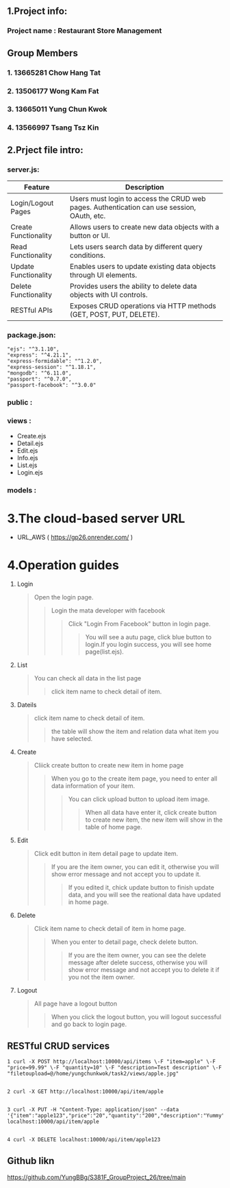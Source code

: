 ## 1.Project info:
### Project name : Restaurant Store Management

## Group Members
### 1. 13665281 Chow Hang Tat
### 2. 13506177 Wong Kam Fat
### 3. 13665011 Yung Chun Kwok
### 4. 13566997 Tsang Tsz Kin

## 2.Prject file intro:

### server.js:

| Feature               | Description                                                                                  |
|-----------------------|----------------------------------------------------------------------------------------------|
| Login/Logout Pages    | Users must login to access the CRUD web pages. Authentication can use session, OAuth, etc.   |
| Create Functionality  | Allows users to create new data objects with a button or UI.                                 |
| Read Functionality    | Lets users search data by different query conditions.                                        |
| Update Functionality  | Enables users to update existing data objects through UI elements.                           |
| Delete Functionality  | Provides users the ability to delete data objects with UI controls.                          |
| RESTful APIs          | Exposes CRUD operations via HTTP methods (GET, POST, PUT, DELETE).                           |

### package.json:
    "ejs": "^3.1.10",
    "express": "^4.21.1",
    "express-formidable": "^1.2.0",
    "express-session": "^1.18.1",
    "mongodb": "^6.11.0",
    "passport": "^0.7.0",
    "passport-facebook": "^3.0.0"

### public : 


### views  : 
+ Create.ejs
+ Detail.ejs
+ Edit.ejs
+ Info.ejs
+ List.ejs
+ Login.ejs

### models : 


# 3.The cloud-based server URL
- URL_AWS ( https://gp26.onrender.com/ )


# 4.Operation guides

1. Login
    > Open the login page.
    >> Login the mata developer with facebook
    >>> Click "Login From Facebook" button in login page.
    >>>> You will see a autu page, click blue button to login.If you login success, you will see home page(list.ejs).

2. List
    > You can check all data in the list page
    >> click item name to check detail of item.

3. Dateils
    >click item name to check detail of item.
    >>the table will show the item and relation data what item you have selected.

4. Create
    > Cliick create button to create new item in home page
    >> When you go to the create item page, you need to enter all data information of your item.
    >>> You can click upload button to upload item image.
    >>>> When all data have enter it, click create button to create new item, the new item will show in the table of home page. 

5. Edit
    > Click edit button in item detail page to update item.
    >> If you are the item owner, you can edit it, otherwise you will show error message and not accept you to update it.
    >>> If you edited it, chick update button to finish update data, and you will see the reational data have updated in home page. 

6. Delete
    >Click item name to check detail of item in home page.
    >>When you enter to detail page, check delete button.
    >>>If you are the item owner, you can see the delete message after delete success, otherwise you will show error message and not accept you to delete it if you not the item owner.
7. Logout 
    > All page have a logout button
    >> When you click the logout button, you will logout successful and go back to login page.

## RESTful CRUD services
    1 curl -X POST http://localhost:10000/api/items \-F "item=apple" \-F "price=99.99" \-F "quantity=10" \-F "description=Test description" \-F "filetoupload=@/home/yungchunkwok/task2/views/apple.jpg"

        
    2 curl -X GET http://localhost:10000/api/item/apple

        
    3 curl -X PUT -H "Content-Type: application/json" --data '{"item":"apple123","price":"20","quantity":"200","description":"Yummy"}' localhost:10000/api/item/apple

        
    4 curl -X DELETE localhost:10000/api/item/apple123
   
## Github likn
https://github.com/YungBBg/S381F_GroupProject_26/tree/main
